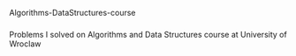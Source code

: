 Algorithms-DataStructures-course
###
Problems I solved on Algorithms and Data Structures course at University of Wroclaw
